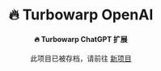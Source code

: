 <div align="center">

# 🔥 Turbowarp OpenAI

#### 🔥 Turbowarp ChatGPT 扩展

此项目已被存档，请前往 [新项目](https://github.com/Deeptrain-Community/chatnio-extension-turbowarp)

</div>
